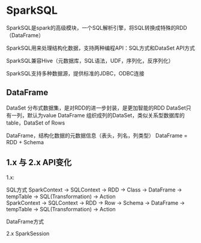 # SparkSQL 
SparkSQL是spark的高级模块，一个SQL解析引擎，将SQL转换成特殊的RDD（DataFrame）

SparkSQL用来处理结构化数据，支持两种编程API：SQL方式和DataSet API方式

SparkSQL兼容Hive（元数据库，SQL语法，UDF，序列化，反序列化）

SparkSQL支持多种数据源，提供标准的JDBC，ODBC连接

## DataFrame
DataSet 分布式数据集，是对RDD的进一步封装，是更加智能的RDD
DataSet只有一列，默认为value
DataFrame 组织成列的DataSet，类似关系型数据库的table，DataSet of Rows

DataFrame，结构化数据的元数据信息（表头，列名，列类型）
DataFrame = RDD + Schema

## 1.x 与 2.x API变化
1.x: 

SQL方式 
SparkContext -> SQLContext -> RDD -> Class -> DataFrame -> tempTable -> SQL(Transformation) -> Action   
SparkContext -> SQLContext -> RDD -> Row -> Schema -> DataFrame -> tempTable -> SQL(Transformation) -> Action

DataFrame方式   

2.x SparkSession

